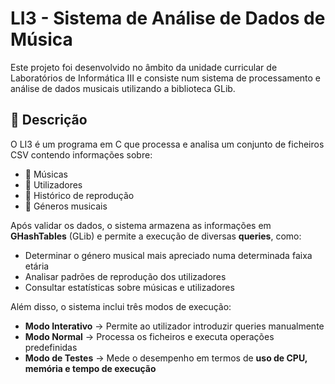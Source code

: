 # LI3 - Sistema de Análise de Dados de Música

Este projeto foi desenvolvido no âmbito da unidade curricular de Laboratórios de Informática III e consiste num sistema de processamento e análise de dados musicais utilizando a biblioteca GLib.

## 📜 Descrição

O LI3 é um programa em C que processa e analisa um conjunto de ficheiros CSV contendo informações sobre:

- 🎵 Músicas  
- 👤 Utilizadores  
- 📜 Histórico de reprodução  
- 🎼 Géneros musicais  

Após validar os dados, o sistema armazena as informações em **GHashTables** (GLib) e permite a execução de diversas **queries**, como:

- Determinar o género musical mais apreciado numa determinada faixa etária  
- Analisar padrões de reprodução dos utilizadores  
- Consultar estatísticas sobre músicas e utilizadores  

Além disso, o sistema inclui três modos de execução:

- **Modo Interativo** → Permite ao utilizador introduzir queries manualmente  
- **Modo Normal** → Processa os ficheiros e executa operações predefinidas  
- **Modo de Testes** → Mede o desempenho em termos de **uso de CPU, memória e tempo de execução**  
